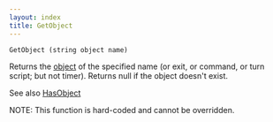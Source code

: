 ```yaml
---
layout: index
title: GetObject
---
```


    GetObject (string object name)

Returns the [object](../types/object.html) of the specified name (or exit, or command, or turn script; but not timer). Returns null if the object doesn't exist.

See also [HasObject](hasobject.html)

NOTE: This function is hard-coded and cannot be overridden.
